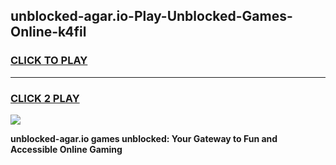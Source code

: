 
## unblocked-agar.io-Play-Unblocked-Games-Online-k4fil
<h3>
<a href="https://premium76.site?title=unblocked-agar.io&ref=25A">CLICK TO PLAY</a></h3>
<hr>

<h3>
<a href="https://premium76.site?title=unblocked-agar.io&ref=25A">CLICK 2 PLAY</a>
  
</h3>

<a href="https://premium76.site?title=unblocked-agar.io&ref=25A"><img src="https://clearcache.store/games.png"></a>


**unblocked-agar.io games unblocked: Your Gateway to Fun and Accessible Online Gaming**

